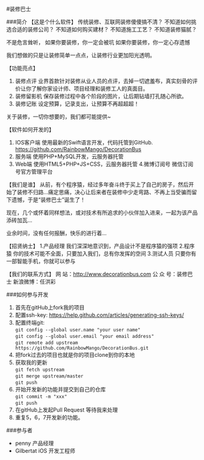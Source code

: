 #装修巴士

###简介
【这是个什么软件】
传统装修、互联网装修傻傻搞不清？
不知道如何挑选合适的装修公司？
不知道如何购买建材？
不知道施工工艺？
不知道装修猫腻？

不是危言耸听，
如果你要装修，你一定会被坑
如果你要装修，你一定心存遗憾

我们想做的只是让装修简单一点点，让装修行业更加阳光透明。

【功能亮点】
1. 装修点评
业界首款针对装修从业人员的点评，去掉一切遮羞布，真实刻骨的评价让你了解你家设计师、项目经理和装修工人的真面目。
2. 装修留影机
保存装修过程中各个阶段的图片，让后期钻墙打孔随心所欲。
3. 装修记账
设定预算，记录支出，让预算不再超超超！

关于装修，一切你想要的，我们都可能提供~

【软件如何开发的】
1. IOS客户端
使用最新的Swift语言开发，代码托管到GitHub.
https://github.com/RainbowMango/DecorationBus
2. 服务端
使用PHP+MySQL开发，云服务器托管
3. Web端
使用HTML5+PHP+JS+CSS，云服务器托管
4.微博订阅号
微信订阅号官方管理平台

【我们是谁】
从前，有个程序猿，经过多年奋斗终于买上了自己的房子，然后开始了装修不归路…痛定思痛，决心让后来者在装修中少走弯路、不再上当受骗而留下遗憾，于是“装修巴士”诞生了！

现在，几个或怀着同样想法，或对技术有所追求的小伙伴加入进来，一起为该产品添砖加瓦...

业余时间，没有任何报酬，快乐的进行着...

【招贤纳士】
1.产品经理
我们深深地意识到，产品设计不是程序猿的强项
2.程序猿
你的技术可能不全面，只要加入我们，总有你发挥的空间
3.测试人员
只要你有一部智能手机，你就可以参与

【我们的联系方式】
网       站：http://www.decorationbus.com
公  众  号：装修巴士
新浪微博：任洪彩

###如何参与开发
1. 首先在gitHub上fork我的项目
2. 配置ssh-key: <https://help.github.com/articles/generating-ssh-keys/>
3. 配置终端git:  
   `git config --global user.name "your user name"`  
   `git config --global user.email "your email address"`  
   `git remote add upstream https://github.com/RainbowMango/DecorationBus.git`  
4. 把fork过去的项目也就是你的项目clone到你的本地
5. 获取我的更新  
   `git fetch upstream`   
   `git merge upstream/master`  
   `git push`
6. 开始开发新的功能并提交到自己的仓库  
   `git commit -m "xxx"`  
   `git push`
7. 在gitHub上发起Pull Request 等待我来处理
8. 重复5，6，7开发新的功能。

###参与者
* penny  产品经理
* Gilbertat iOS 开发工程师
